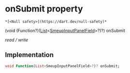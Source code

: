 


# onSubmit property




    *[<Null safety>](https://dart.dev/null-safety)*


(void (Function?)([List](https://api.flutter.dev/flutter/dart-core/List-class.html)&lt;[SmeupInputPanelField](../../smeup_models_widgets_smeup_input_panel_field/SmeupInputPanelField-class.md)>?)?) onSubmit
  
_read / write_






## Implementation

```dart
void Function(List<SmeupInputPanelField>?)? onSubmit;


```







